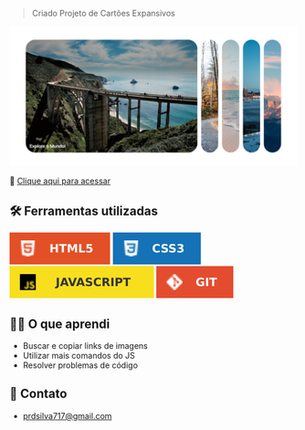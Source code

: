 > Criado Projeto de Cartões Expansivos

![preview](./.github/cartoes.png)

🔗  [Clique aqui para acessar](https://prdsilva80.github.io/expandir-cartoes/)


## 🛠️ Ferramentas utilizadas

![preview](./.github/html.svg) ![preview](./.github/css.svg) ![preview](./.github/javascript.svg) ![preview](./.github/git.svg)

## 👨‍🎓 O que aprendi

- Buscar e copiar links de imagens
- Utilizar mais comandos do JS
- Resolver problemas de código

## 📧 Contato

- prdsilva717@gmail.com